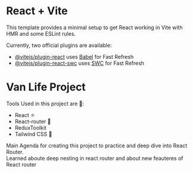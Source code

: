 # React + Vite

This template provides a minimal setup to get React working in Vite with HMR and some ESLint rules.

Currently, two official plugins are available:

- [@vitejs/plugin-react](https://github.com/vitejs/vite-plugin-react/blob/main/packages/plugin-react/README.md) uses [Babel](https://babeljs.io/) for Fast Refresh
- [@vitejs/plugin-react-swc](https://github.com/vitejs/vite-plugin-react-swc) uses [SWC](https://swc.rs/) for Fast Refresh

<h1>Van Life Project</h1>

<p>Tools Used in this project are 🌟:</p>
<ul>
  <li>
    React ⚛
  </li>
  <li>
    React-router 🚏
  </li>
  <li>
    ReduxToolkit 
  </li>
  <li>
    Tailwind CSS 💨
  </li>
</ul>

<p>Main Agenda for creating this project to practice and deep dive into React Router.</br>Learned aboute deep nesting in react router and about new feauteres of React router</p>
